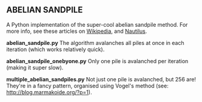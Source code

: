 ABELIAN SANDPILE
----------------

A Python implementation of the super-cool abelian sandpile method. For more info, see these articles on [Wikipedia](http://en.wikipedia.org/wiki/Abelian_sandpile_model), and [Nautilus](http://nautil.us/issue/23/dominoes/the-amazing-autotuning-sandpile).

**abelian_sandpile.py**
The algorithm avalanches all piles at once in each iteration (which works relatively quick).

**abelian_sandpile_onebyone.py**
Only one pile is avalanched per iteration (making it super slow).

**multiple_abelian_sandpiles.py**
Not just one pile is avalanched, but 256 are! They're in a fancy pattern, organised using Vogel's method (see: http://blog.marmakoide.org/?p=1).
